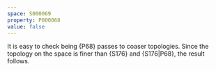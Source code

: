 ```yaml
---
space: S000069
property: P000068
value: false
---
```


It is easy to check being {P68} passes to coaser topologies. Since the topology on the space is finer than
{S176} and {S176|P68}, the result follows.
